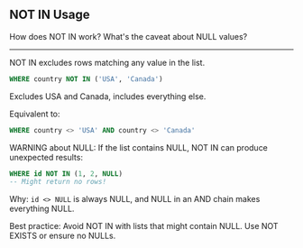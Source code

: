 ## NOT IN Usage

How does NOT IN work? What's the caveat about NULL values?

---

NOT IN excludes rows matching any value in the list.

```sql
WHERE country NOT IN ('USA', 'Canada')
```

Excludes USA and Canada, includes everything else.

Equivalent to:
```sql
WHERE country <> 'USA' AND country <> 'Canada'
```

WARNING about NULL:
If the list contains NULL, NOT IN can produce unexpected results:

```sql
WHERE id NOT IN (1, 2, NULL)
-- Might return no rows!
```

Why: `id <> NULL` is always NULL, and NULL in an AND chain makes everything NULL.

Best practice: Avoid NOT IN with lists that might contain NULL. Use NOT EXISTS or ensure no NULLs.

